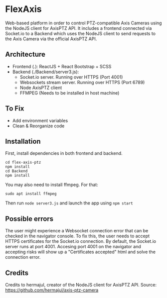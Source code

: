 # FlexAxis

Web-based platform in order to control PTZ-compatible Axis Cameras using the NodeJS client for AxisPTZ API. It includes a frontend connected via Socket.io to a Backend which uses the NodeJS client to send requests to the Axis Camera via the official AxisPTZ API.

## Architecture

- Frontend (.): ReactJS + React Bootstrap + SCSS
- Backend (./Backend/server3.js):
   - Socket.io server. Running over HTTPS (Port 4001)
   - Websockets stream server. Running over HTTPS (Port 6789)
   - Node AxisPTZ client
   - FFMPEG (Needs to be installed in host machine)

## To Fix

- Add environment variables
- Clean & Reorganize code

## Installation

First, install dependencies in both frontend and backend.

```
cd flex-axis-ptz
npm install
cd Backend
npm install
```
You may also need to install ffmpeg. For that:

```
sudo apt install ffmpeg
```

Then run
```node server3.js```
and launch the app using
```npm start```

## Possible errors

The user might experience a Websocket connection error that can be checked in the navigator console. To fix this, the user needs to accept HTTPS certificates for the Socket.io connection. By default, the Socket.io server runs at port 4001. Accesing port 4001 on the navigator and accepting risks will show up a "Certificates accepted" html and solve the connection error.

## Credits

Credits to hermajul, creator of the NodeJS client for AxisPTZ API.
Source: https://github.com/hermajul/axis-ptz-camera

